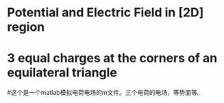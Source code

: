# Potential and Electric Field in [2D] region
# 3 equal charges at the corners of an equilateral triangle
#这个是一个matlab模拟电荷电场的m文件。三个电荷的电场，等势面等。
